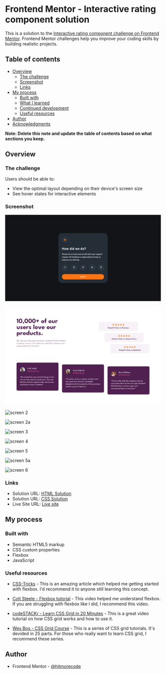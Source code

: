 # Frontend Mentor - Interactive rating component solution

This is a solution to the [Interactive rating component challenge on Frontend Mentor](https://www.frontendmentor.io/challenges/interactive-rating-component-koxpeBUmI). Frontend Mentor challenges help you improve your coding skills by building realistic projects. 

## Table of contents

- [Overview](#overview)
  - [The challenge](#the-challenge)
  - [Screenshot](#screenshot)
  - [Links](#links)
- [My process](#my-process)
  - [Built with](#built-with)
  - [What I learned](#what-i-learned)
  - [Continued development](#continued-development)
  - [Useful resources](#useful-resources)
- [Author](#author)
- [Acknowledgments](#acknowledgments)

**Note: Delete this note and update the table of contents based on what sections you keep.**

## Overview

### The challenge

Users should be able to:

- View the optimal layout depending on their device's screen size
- See hover states for interactive elements

### Screenshot

![screen 1](./screenshot/screenshot_01.jpg)

![screen 1a](./screenshot/screenshot_01a.jpg)

![screen 2](./screenshot/screenthot_02.jpg)

![screen 2a](./screenshot/screenthot_02a.jpg)

![screen 3](./screenshot/screenthot_03.jpg)

![screen 4](./screenshot/screenthot_04.jpg)

![screen 5](./screenshot/screenthot_05.jpg)

![screen 5a](./screenshot/screenthot_05a.jpg)

![screen 6](./screenshot/screenthot_06.png)


### Links

- Solution URL: [HTML Solution](https://github.com/hitmorecode/social_proof_section_master/blob/main/index.html)
- Solution URL: [CSS Solution](https://github.com/hitmorecode/social_proof_section_master/blob/main/css/style.css)
- Live Site URL: [Live site](https://hitmorecode.github.io/social_proof_section_master/)

## My process

### Built with

- Semantic HTML5 markup
- CSS custom properties
- Flexbox
- JavaScript


### Useful resources

- [CSS-Tricks](https://css-tricks.com/snippets/css/a-guide-to-flexbox/) - This is an amazing article which helped me getting started with flexbox. I'd recommend it to anyone still learning this concept.
- [Colt Steele - Flexbox tutorial](https://www.youtube.com/watch?v=qZv-rNx0jEA) - This video helped me understand flexbox. If you are struggling with flexbox like I did, I recommend this video.
- [codeSTACKr - Learn CSS Grid in 20 Minutes](https://www.youtube.com/watch?v=0-DY8J_skZ0) - This is a great video tutorial on how CSS grid works and how to use it.

- [Wes Bos - CSS Grid Course](https://www.youtube.com/watch?v=T-slCsOrLcc) - This is a series of CSS grid tutorials. It's devided in 25 parts. For those who really want to learn CSS grid, I recommend these series.


## Author

- Frontend Mentor - [@hitmorecode](https://www.frontendmentor.io/profile/hitmorecode)

